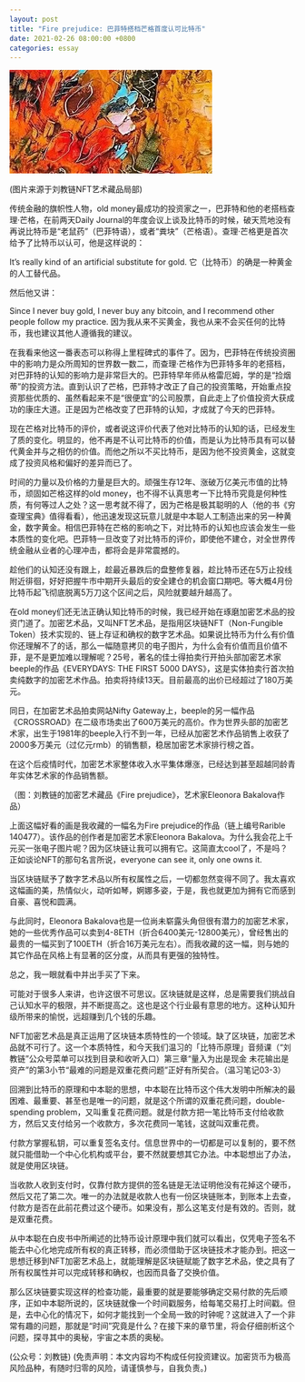 ```yaml
---
layout: post
title: "Fire prejudice: 巴菲特搭档芒格首度认可比特币"
date: 2021-02-26 08:00:00 +0800
categories: essay
---
```


![](/images/2021/20210226.jpg)

(图片来源于刘教链NFT艺术藏品局部)

传统金融的旗帜性人物，old money最成功的投资家之一，巴菲特和他的老搭档查理·芒格，在前两天Daily Journal的年度会议上谈及比特币的时候，破天荒地没有再说比特币是“老鼠药”（巴菲特语），或者“粪块”（芒格语）。查理·芒格更是首次给予了比特币以认可，他是这样说的：

It’s really kind of an artificial substitute for gold.
它（比特币）的确是一种黄金的人工替代品。

然后他又讲：

Since I never buy gold, I never buy any bitcoin, and I recommend other people follow my practice.
因为我从来不买黄金，我也从来不会买任何的比特币，我也建议其他人遵循我的建议。

在我看来他这一番表态可以称得上里程碑式的事件了。因为，巴菲特在传统投资圈中的影响力是众所周知的世界数一数二，而查理·芒格作为巴菲特多年的老搭档，对巴菲特的认知的影响力是非常巨大的。巴菲特早年师从格雷厄姆，学的是“捡烟蒂”的投资方法。直到认识了芒格，巴菲特才改正了自己的投资策略，开始重点投资那些优质的、虽然看起来不是“很便宜”的公司股票，自此走上了价值投资大获成功的康庄大道。正是因为芒格改变了巴菲特的认知，才成就了今天的巴菲特。

现在芒格对比特币的评价，或者说这评价代表了他对比特币的认知的话，已经发生了质的变化。明显的，他不再是不认可比特币的价值，而是认为比特币具有可以替代黄金并与之相仿的价值。而他之所以不买比特币，是因为他不投资黄金，这就变成了投资风格和偏好的差异而已了。

时间的力量以及价格的力量是巨大的。顽强生存12年、涨破万亿美元市值的比特币，顽固如芒格这样的old money，也不得不认真思考一下比特币究竟是何种性质，有何等过人之处？这一思考就不得了，因为芒格是极其聪明的人（他的书《穷查理宝典》值得看看），他迅速发现这玩意儿就是中本聪人工制造出来的另一种黄金，数字黄金。相信巴菲特在芒格的影响之下，对比特币的认知也应该会发生一些本质性的变化吧。巴菲特一旦改变了对比特币的评价，即使他不建仓，对全世界传统金融从业者的心理冲击，都将会是非常震撼的。

趁他们的认知还没有跟上，趁最近暴跌后的盘整修复器，趁比特币还在5万止投线附近徘徊，好好把握牛市中期开头最后的安全建仓的机会窗口期吧。等大概4月份比特币起飞彻底脱离5万刀这个区间之后，风险就要越升越高了。

在old money们还无法正确认知比特币的时候，我已经开始在琢磨加密艺术品的投资门道了。加密艺术品，又叫NFT艺术品，是指用区块链NFT（Non-Fungible Token）技术实现的、链上存证和确权的数字艺术品。如果说比特币为什么有价值你还理解不了的话，那么一幅随意拷贝的电子图片，为什么会有价值而且价值不菲，是不是更加难以理解呢？25号，著名的佳士得拍卖行开拍头部加密艺术家beeple的作品《EVERYDAYS: THE FIRST 5000 DAYS》，这是实体拍卖行首次拍卖纯数字的加密艺术作品。拍卖将持续13天。目前最高的出价已经超过了180万美元。

同日，在加密艺术品拍卖网站Nifty Gateway上，beeple的另一幅作品《CROSSROAD》在二级市场卖出了600万美元的高价。作为世界头部的加密艺术家，出生于1981年的beeple入行不到一年，已经从加密艺术作品销售上收获了2000多万美元（过亿元rmb）的销售额，稳居加密艺术家排行榜之首。

在这个后疫情时代，加密艺术家整体收入水平集体爆涨，已经达到甚至超越同龄青年实体艺术家的作品销售额。

（图：刘教链的加密艺术藏品《Fire prejudice》，艺术家Eleonora Bakalova作品）

上面这幅好看的画是我收藏的一幅名为Fire prejudice的作品（链上编号Rarible 140477）。该作品的创作者是加密艺术家Eleonora Bakalova。为什么我会花上千元买一张电子图片呢？因为区块链让我可以拥有它。这简直太cool了，不是吗？正如谈论NFT的那句名言所说，everyone can see it, only one owns it. 

当区块链赋予了数字艺术品以所有权属性之后，一切都忽然变得不同了。我太喜欢这幅画的美，热情似火，动听如琴，婀娜多姿，于是，我也就更加为拥有它而感到自豪、喜悦和圆满。

与此同时，Eleonora Bakalova也是一位尚未崭露头角但很有潜力的加密艺术家，她的一些优秀作品可以卖到4-8ETH（折合6400美元-12800美元），曾经售出的最贵的一幅买到了100ETH（折合16万美元左右）。而我收藏的这一幅，则与她的其它作品在风格上有显著的区分度，从而具有更强的独特性。

总之，我一眼就看中并出手买了下来。

可能对于很多人来讲，也许这很不可思议。区块链就是这样，总是需要我们挑战自己认知水平的极限，并不断提高之。这也是这个行业最有意思的地方。这种认知升级所带来的愉悦，远超赚到几个钱的乐趣。

NFT加密艺术品是真正运用了区块链本质特性的一个领域。缺了区块链，加密艺术品就不可行了。这一个本质特性，和今天我们温习的「比特币原理」音频课（“刘教链”公众号菜单可以找到目录和收听入口）第三章“量入为出是现金 未花输出是资产”的第3小节“最难的问题是双重花费问题”正好有所契合。（温习笔记03-3）

回溯到比特币的原理和中本聪的思想，中本聪在比特币这个伟大发明中所解决的最困难、最重要、甚至也是唯一的问题，就是这个所谓的双重花费问题，double-spending problem，又叫重复花费问题。就是付款方把一笔比特币支付给收款方，然后又支付给另一个收款方，多次花费同一笔钱，这就叫双重花费。

付款方掌握私钥，可以重复签名支付。信息世界中的一切都是可以复制的，要不然就只能借助一个中心化机构或平台，要不然就要想其它办法。中本聪想出了办法，就是使用区块链。

当收款人收到支付时，仅靠付款方提供的签名链是无法证明他没有花掉这个硬币，然后又花了第二次。唯一的办法就是收款人也有一份区块链账本，到账本上去查，付款方是否在此前花费过这个硬币。如果没有，那么这笔支付是有效的。否则，就是双重花费。

从中本聪在白皮书中所阐述的比特币设计原理中我们就可以看出，仅凭电子签名不能去中心化地完成所有权的真正转移，而必须借助于区块链技术才能办到。把这一思想迁移到NFT加密艺术品上，就能理解是区块链赋能了数字艺术品，使之具有了所有权属性并可以完成转移和确权，也因而具备了交换价值。

那么区块链要实现这样的检查功能，最重要的就是要能够确定交易付款的先后顺序，正如中本聪所说的，区块链就像一个时间戳服务，给每笔交易打上时间戳。但是，去中心化的情况下，如何才能找到一个全局一致的时钟呢？这就进入了一个非常有趣的问题，那就是“时间”究竟是什么？在接下来的章节里，将会仔细剖析这个问题，探寻其中的奥秘，宇宙之本质的奥秘。

(公众号：刘教链)
(免责声明：本文内容均不构成任何投资建议。加密货币为极高风险品种，有随时归零的风险，请谨慎参与，自我负责。)

